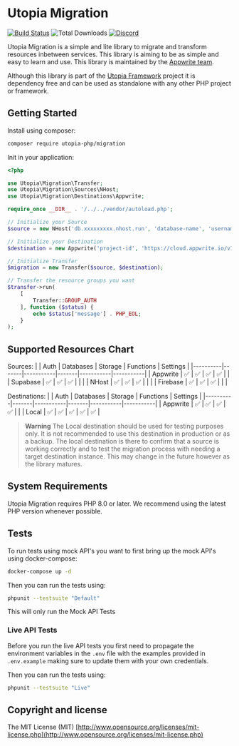 # Utopia Migration

[![Build Status](https://travis-ci.com/utopia-php/migration.svg?branch=main)](https://travis-ci.com/utopia-php/migration)
![Total Downloads](https://img.shields.io/packagist/dt/utopia-php/migration.svg)
[![Discord](https://img.shields.io/discord/564160730845151244?label=discord)](https://appwrite.io/discord)

Utopia Migration is a simple and lite library to migrate and transform resources inbetween services. This library is aiming to be as simple and easy to learn and use. This library is maintained by the [Appwrite team](https://appwrite.io).

Although this library is part of the [Utopia Framework](https://github.com/utopia-php/framework) project it is dependency free and can be used as standalone with any other PHP project or framework.

## Getting Started

Install using composer:
```bash
composer require utopia-php/migration
```

Init in your application:
```php
<?php

use Utopia\Migration\Transfer;
use Utopia\Migration\Sources\NHost;
use Utopia\Migration\Destinations\Appwrite;

require_once __DIR__ . '/../../vendor/autoload.php';

// Initialize your Source
$source = new NHost('db.xxxxxxxxx.nhost.run', 'database-name', 'username', 'password');

// Initialize your Destination
$destination = new Appwrite('project-id', 'https://cloud.appwrite.io/v1', 'api-key');

// Initialize Transfer
$migration = new Transfer($source, $destination);

// Transfer the resource groups you want
$transfer->run(
    [
        Transfer::GROUP_AUTH
    ], function ($status) {
        echo $status['message'] . PHP_EOL;
    }
);
```

## Supported Resources Chart

Sources:
|          | Auth | Databases | Storage | Functions | Settings |
|----------|-------|-----------|-------|-----------|-----------|
| Appwrite |   ✅   |     ✅     |     ✅     |   ✅   |          |
| Supabase |   ✅   |     ✅     |     ✅     |       |           |
| NHost    |   ✅   |     ✅     |     ✅     |       |           |
| Firebase |   ✅   |     ✅     |     ✅     |       |           |

Destinations:
|          | Auth | Databases | Storage | Functions | Settings |
|----------|-------|-----------|-------|-----------|-----------|
| Appwrite |   ✅   |     ✅     |   ✅   |     ✅     |          |
| Local    |   ✅   |     ✅     |   ✅   |     ✅     |     ✅     |

> **Warning**
> The Local destination should be used for testing purposes only. It is not recommended to use this destination in production or as a backup. The local destination is there to confirm that a source is working correctly and to test the migration process with needing a target destination instance. This may change in the future however as the library matures.



## System Requirements

Utopia Migration requires PHP 8.0 or later. We recommend using the latest PHP version whenever possible.

## Tests
To run tests using mock API's you want to first bring up the mock API's using docker-compose:
```bash
docker-compose up -d
```

Then you can run the tests using:
```bash
phpunit --testsuite "Default"
```
This will only run the Mock API Tests


### Live API Tests
Before you run the live API tests you first need to propagate the environment variables in the `.env` file with the examples provided in `.env.example` making sure to update them with your own credentials.

Then you can run the tests using:
```bash
phpunit --testsuite "Live"
```

## Copyright and license

The MIT License (MIT) [http://www.opensource.org/licenses/mit-license.php](http://www.opensource.org/licenses/mit-license.php)
